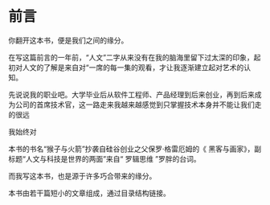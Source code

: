 # 前言

你翻开这本书，便是我们之间的缘分。

在写这篇前言的一年前，“人文”二字从来没有在我的脑海里留下过太深的印象，起初对人文的了解是来自对“一席的每一集的观看，才让我逐渐建立起对艺术的认知。

先说说我的职业吧。大学毕业后从软件工程师、产品经理到后来创业，再到后来成为公司的首席技术官，这一路走来我越来越感觉到只掌握技术本身并不能让我们走的很远

我始终对

本书的书名“猴子与火箭”抄袭自硅谷创业之父保罗·格雷厄姆的《 黑客与画家》，副标题“人文与科技是世界的两面”来自“ 罗辑思维 ”罗胖的台词。

而我写这本书，也是源于许多巧合带来的缘分。

本书由若干篇短小的文章组成，通过目录结构链接。


